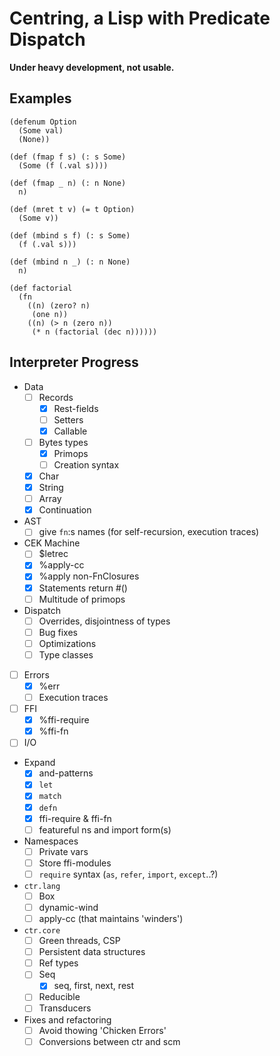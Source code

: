 Centring, a Lisp with Predicate Dispatch
========================================

**Under heavy development, not usable.**

Examples
--------

```
(defenum Option
  (Some val)
  (None))

(def (fmap f s) (: s Some)
  (Some (f (.val s))))

(def (fmap _ n) (: n None)
  n)

(def (mret t v) (= t Option)
  (Some v))

(def (mbind s f) (: s Some)
  (f (.val s)))

(def (mbind n _) (: n None)
  n)
```

```
(def factorial
  (fn
    ((n) (zero? n)
     (one n))
    ((n) (> n (zero n))
     (* n (factorial (dec n))))))
```

Interpreter Progress
--------------------

- Data
    - [ ] Records
        - [x] Rest-fields
        - [ ] Setters
        - [x] Callable
    - [ ] Bytes types
        - [x] Primops
        - [ ] Creation syntax
    - [x] Char
    - [x] String
    - [ ] Array
    - [x] Continuation
- AST
    - [ ] give `fn`:s names (for self-recursion, execution traces)
- CEK Machine
    - [ ] $letrec
    - [x] %apply-cc
    - [x] %apply non-FnClosures
    - [x] Statements return #()
    - [ ] Multitude of primops
- Dispatch
    - [ ] Overrides, disjointness of types
    - [ ] Bug fixes
    - [ ] Optimizations
    - [ ] Type classes
- [ ] Errors
    - [x] %err
    - [ ] Execution traces
- [ ] FFI
    - [x] %ffi-require
    - [x] %ffi-fn
- [ ] I/O
- Expand
    - [x] and-patterns
    - [x] `let`
    - [x] `match`
    - [x] `defn`
    - [x] ffi-require & ffi-fn
    - [ ] featureful ns and import form(s)
- Namespaces
    - [ ] Private vars
    - [ ] Store ffi-modules
    - [ ] `require` syntax (`as`, `refer`, `import`, `except`..?)
- `ctr.lang`
    - [ ] Box
    - [ ] dynamic-wind
    - [ ] apply-cc (that maintains 'winders')
- `ctr.core`
    - [ ] Green threads, CSP
    - [ ] Persistent data structures
    - [ ] Ref types
    - [ ] Seq
        - [x] seq, first, next, rest
    - [ ] Reducible
    - [ ] Transducers
- Fixes and refactoring
    - [ ] Avoid thowing 'Chicken Errors'
    - [ ] Conversions between ctr and scm
